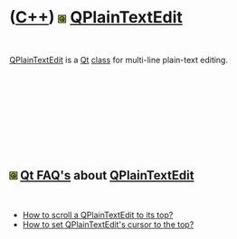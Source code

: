 



 

 

 

 

 

([C++](Cpp.htm)) ![Qt](PicQt.png) [QPlainTextEdit](CppQPlainTextEdit.htm)
=========================================================================

 

[QPlainTextEdit](CppQPlainTextEdit.htm) is a [Qt](CppQt.htm)
[class](CppClass.htm) for multi-line plain-text editing.

 

 

 

 

 

![Qt](PicQt.png) [Qt FAQ's](CppQtFaq.htm) about [QPlainTextEdit](CppQPlainTextEdit.htm)
---------------------------------------------------------------------------------------

 

-   [How to scroll a QPlainTextEdit to its
    top?](CppQPlainTextEditMoveCursorToStart.htm)
-   [How to set QPlainTextEdit's cursor to the
    top?](CppQPlainTextEditMoveCursorToStart.htm)

 

 

 

 

 





 



